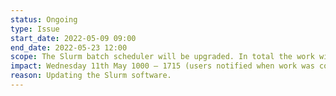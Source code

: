 ```yaml
---
status: Ongoing
type: Issue
start_date: 2022-05-09 09:00
end_date: 2022-05-23 12:00
scope: The Slurm batch scheduler will be upgraded. In total the work will take around a week but user impact is expected to be limited to 6 hours when users will not be able to submit new jobs and new jobs will not start
impact: Wednesday 11th May 1000 – 1715 (users notified when work was completed) and Monday 23rd May 1000 – 1200 <br>Running jobs will not be impacted but users will not be able to submit new jobs and new jobs will not start.    
reason: Updating the Slurm software. 
---
```




